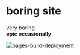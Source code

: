 # boring site

very boring  
**epic occasionally**

[![pages-build-deployment](https://github.com/ETAModder/etamodder.github.io/actions/workflows/pages/pages-build-deployment/badge.svg)](https://github.com/ETAModder/etamodder.github.io/actions/workflows/pages/pages-build-deployment)
